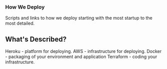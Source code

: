 ### How We Deploy
Scripts and links to how we deploy starting with the most startup to the most
detailed.

## What's Described?
Heroku - platform for deploying.
AWS - infrastructure for deploying.
Docker - packaging of your environment and application
Terraform - coding your infrastructure.


